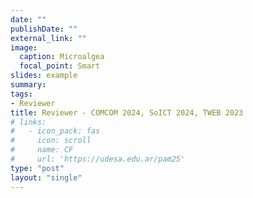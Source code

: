 ```yaml
---
date: ""
publishDate: ""
external_link: ""
image:
  caption: Microalgea
  focal_point: Smart
slides: example
summary:
tags:
- Reviewer
title: Reviewer - COMCOM 2024, SoICT 2024, TWEB 2023
# links:
#   - icon_pack: fas
#     icon: scroll
#     name: CF
#     url: 'https://udesa.edu.ar/pam25'
type: "post"
layout: "single"
---
```

<!-- Our paper got accepted at the PAM 2025. Congrat! -->